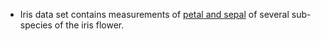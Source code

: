 
- Iris data set contains measurements of [petal and sepal](iris_petal_sepal.png) of several sub-species of the iris flower.

